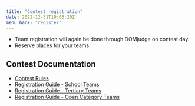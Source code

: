 ```yaml
---
title: "Contest registration"
date: 2022-12-31T10:03:20Z
menu_hack: "register"
---
```


* Team registration will again be done through DOMjudge on contest day.
* Reserve places for your teams:


## Contest Documentation

* [Contest Rules](/pdf/NZPCRules.pdf)  
* [Registration Guide - School Teams](/pdf/RegistrationGuide-School.pdf)  
* [Registration Guide - Tertiary Teams](/pdf/RegistrationGuide-Tertiary.pdf)  
* [Registration Guide - Open Category Teams](/pdf/RegistrationGuide-Open.pdf)  
